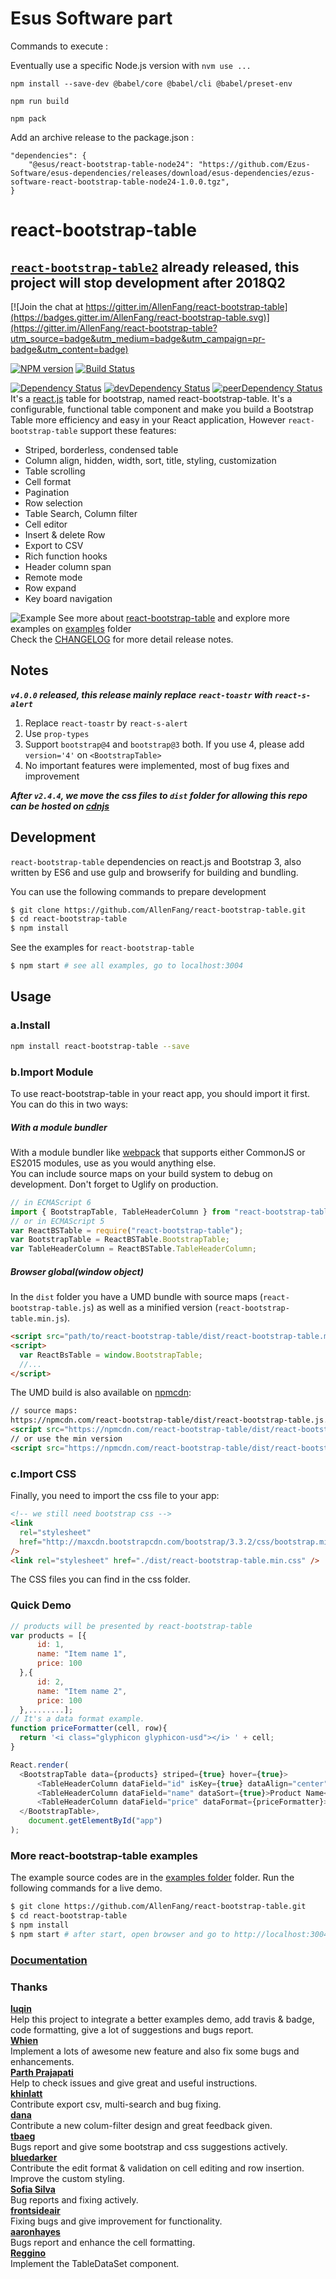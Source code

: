 # Esus Software part

Commands to execute :

Eventually use a specific Node.js version with `nvm use ...`

`npm install --save-dev @babel/core @babel/cli @babel/preset-env`

`npm run build`

`npm pack`

Add an archive release to the package.json :

```
"dependencies": {
	"@esus/react-bootstrap-table-node24": "https://github.com/Ezus-Software/esus-dependencies/releases/download/esus-dependencies/ezus-software-react-bootstrap-table-node24-1.0.0.tgz",
}
```

# react-bootstrap-table

## [`react-bootstrap-table2`](https://github.com/react-bootstrap-table/react-bootstrap-table2) already released, this project will stop development after 2018Q2

[![Join the chat at https://gitter.im/AllenFang/react-bootstrap-table](https://badges.gitter.im/AllenFang/react-bootstrap-table.svg)](https://gitter.im/AllenFang/react-bootstrap-table?utm_source=badge&utm_medium=badge&utm_campaign=pr-badge&utm_content=badge)

[![NPM version][npm-badge]][npm] [![Build Status][travis-ci-image]][travis-ci-url]

[![Dependency Status][deps-badge]][deps]
[![devDependency Status][dev-deps-badge]][dev-deps]
[![peerDependency Status][peer-deps-badge]][peer-deps]  
It's a [react.js](http://facebook.github.io/react/) table for bootstrap, named react-bootstrap-table. It's a configurable, functional table component and make you build a Bootstrap Table more efficiency and easy in your React application, However `react-bootstrap-table` support these features:

- Striped, borderless, condensed table
- Column align, hidden, width, sort, title, styling, customization
- Table scrolling
- Cell format
- Pagination
- Row selection
- Table Search, Column filter
- Cell editor
- Insert & delete Row
- Export to CSV
- Rich function hooks
- Header column span
- Remote mode
- Row expand
- Key board navigation

![Example](http://i.imgur.com/Ov1wMse.png)
See more about [react-bootstrap-table](http://allenfang.github.io/react-bootstrap-table/index.html) and explore more examples on [examples](https://github.com/AllenFang/react-bootstrap-table/tree/master/examples/js) folder</br>
Check the <a href='https://github.com/AllenFang/react-bootstrap-table/blob/master/CHANGELOG.md'>CHANGELOG</a> for more detail release notes.

## Notes

**_`v4.0.0` released, this release mainly replace `react-toastr` with `react-s-alert`_**

1. Replace `react-toastr` by `react-s-alert`
2. Use `prop-types`
3. Support `bootstrap@4` and `bootstrap@3` both. If you use 4, please add `version='4'` on `<BootstrapTable>`
4. No important features were implemented, most of bug fixes and improvement

**_After `v2.4.4`, we move the css files to `dist` folder for allowing this repo can be hosted on [cdnjs](https://github.com/cdnjs/cdnjs)<br/>_**

## Development

`react-bootstrap-table` dependencies on react.js and Bootstrap 3, also written by ES6 and use gulp and browserify for building and bundling.

You can use the following commands to prepare development

```bash
$ git clone https://github.com/AllenFang/react-bootstrap-table.git
$ cd react-bootstrap-table
$ npm install
```

See the examples for `react-bootstrap-table`

```bash
$ npm start # see all examples, go to localhost:3004
```

## Usage

### a.Install

```bash
npm install react-bootstrap-table --save
```

### b.Import Module

To use react-bootstrap-table in your react app, you should import it first.
You can do this in two ways:

##### With a module bundler

With a module bundler like [webpack](https://webpack.github.io/) that supports either CommonJS or ES2015 modules, use as you would anything else.  
You can include source maps on your build system to debug on development. Don't forget to Uglify on production.

```js
// in ECMAScript 6
import { BootstrapTable, TableHeaderColumn } from "react-bootstrap-table";
// or in ECMAScript 5
var ReactBSTable = require("react-bootstrap-table");
var BootstrapTable = ReactBSTable.BootstrapTable;
var TableHeaderColumn = ReactBSTable.TableHeaderColumn;
```

##### Browser global(window object)

In the `dist` folder you have a UMD bundle with source maps (`react-bootstrap-table.js`) as well as a minified version (`react-bootstrap-table.min.js`).

```html
<script src="path/to/react-bootstrap-table/dist/react-bootstrap-table.min.js" />
<script>
  var ReactBsTable = window.BootstrapTable;
  //...
</script>
```

The UMD build is also available on [npmcdn](https://npmcdn.com):

```html
// source maps:
https://npmcdn.com/react-bootstrap-table/dist/react-bootstrap-table.js.map
<script src="https://npmcdn.com/react-bootstrap-table/dist/react-bootstrap-table.js"></script>
// or use the min version
<script src="https://npmcdn.com/react-bootstrap-table/dist/react-bootstrap-table.min.js"></script>
```

### c.Import CSS

Finally, you need to import the css file to your app:

```html
<!-- we still need bootstrap css -->
<link
  rel="stylesheet"
  href="http://maxcdn.bootstrapcdn.com/bootstrap/3.3.2/css/bootstrap.min.css"
/>
<link rel="stylesheet" href="./dist/react-bootstrap-table.min.css" />
```

The CSS files you can find in the css folder.

### Quick Demo

```js
// products will be presented by react-bootstrap-table
var products = [{
      id: 1,
      name: "Item name 1",
      price: 100
  },{
      id: 2,
      name: "Item name 2",
      price: 100
  },........];
// It's a data format example.
function priceFormatter(cell, row){
  return '<i class="glyphicon glyphicon-usd"></i> ' + cell;
}

React.render(
  <BootstrapTable data={products} striped={true} hover={true}>
      <TableHeaderColumn dataField="id" isKey={true} dataAlign="center" dataSort={true}>Product ID</TableHeaderColumn>
      <TableHeaderColumn dataField="name" dataSort={true}>Product Name</TableHeaderColumn>
      <TableHeaderColumn dataField="price" dataFormat={priceFormatter}>Product Price</TableHeaderColumn>
  </BootstrapTable>,
	document.getElementById("app")
);
```

### More react-bootstrap-table examples

The example source codes are in the [examples folder](https://github.com/AllenFang/react-bootstrap-table/tree/master/examples) folder. Run the following commands for a live demo.</br>

```bash
$ git clone https://github.com/AllenFang/react-bootstrap-table.git
$ cd react-bootstrap-table
$ npm install
$ npm start # after start, open browser and go to http://localhost:3004
```

### [Documentation](http://allenfang.github.io/react-bootstrap-table/docs.html)

### Thanks

**[luqin](https://github.com/luqin)**  
Help this project to integrate a better examples demo, add travis & badge, code formatting, give a lot of suggestions and bugs report.  
**[Whien](https://github.com/madeinfree)**  
Implement a lots of awesome new feature and also fix some bugs and enhancements.  
**[Parth Prajapati](https://github.com/prajapati-parth)**  
Help to check issues and give great and useful instructions.  
**[khinlatt](https://github.com/khinlatt)**  
Contribute export csv, multi-search and bug fixing.  
**[dana](https://github.com/dana2208)**  
Contribute a new colum-filter design and great feedback given.  
**[tbaeg](https://github.com/tbaeg)**  
Bugs report and give some bootstrap and css suggestions actively.  
**[bluedarker](https://github.com/bluedarker)**  
Contribute the edit format & validation on cell editing and row insertion. Improve the custom styling.  
**[Sofia Silva](https://github.com/staminaloops)**  
Bug reports and fixing actively.  
**[frontsideair](https://github.com/frontsideair)**  
Fixing bugs and give improvement for functionality.  
**[aaronhayes](https://github.com/aaronhayes)**  
Bugs report and enhance the cell formatting.  
**[Reggino](https://github.com/Reggino)**  
Implement the TableDataSet component.

[npm-badge]: http://badge.fury.io/js/react-bootstrap-table.svg
[npm]: http://badge.fury.io/js/react-bootstrap-table
[deps-badge]: https://david-dm.org/AllenFang/react-bootstrap-table.svg
[deps]: https://david-dm.org/AllenFang/react-bootstrap-table
[dev-deps-badge]: https://david-dm.org/AllenFang/react-bootstrap-table/dev-status.svg
[dev-deps]: https://david-dm.org/AllenFang/react-bootstrap-table#info=devDependencies
[peer-deps-badge]: https://david-dm.org/AllenFang/react-bootstrap-table/peer-status.svg
[peer-deps]: https://david-dm.org/AllenFang/react-bootstrap-table#info=peerDependencies
[travis-ci-image]: https://travis-ci.org/AllenFang/react-bootstrap-table.svg
[travis-ci-url]: https://travis-ci.org/AllenFang/react-bootstrap-table
